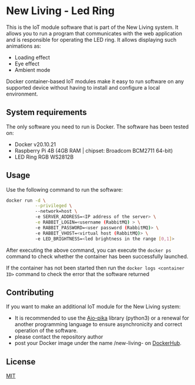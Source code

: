 # New Living - Led Ring
This is the IoT module software that is part of the New Living system. 
It allows you to run a program that communicates with the web application and is responsible for operating the LED ring. 
It allows displaying such animations as:
- Loading effect
- Eye effect
- Ambient mode

Docker container-based IoT modules make it easy to run software on any supported device without having to install and configure a local environment.

## System requirements
The only software you need to run is Docker.
The software has been tested on:
- Docker v20.10.21
- Raspberry Pi 4B (4GB RAM | chipset: Broadcom BCM2711 64-bit)
- LED Ring RGB WS2812B

## Usage
Use the following command to run the software:
```bash
docker run -d \
           --privileged \ 
           --network=host \ 
           -e SERVER_ADDRESS=<IP address of the server> \
           -e RABBIT_LOGIN=<username (RabbitMQ) > \
           -e RABBIT_PASSWORD=<user password (RabbitMQ)> \
           -e RABBIT_VHOST=<virtual host (RabbitMQ)> \
           -e LED_BRIGHTNESS=<led brightness in the range [0,1]>
```
After executing the above command, you can execute the `docker ps` command to check whether the container has been successfully launched.

If the container has not been started then run the `docker logs <container ID>` command to check the error that the software returned


## Contributing
If you want to make an additional IoT module for the New Living system:
- It is recommended to use the [Aio-pika](https://aio-pika.readthedocs.io/en/latest/) library (python3) or a renewal for another programming language to ensure asynchronicity and correct operation of the software.
- please contact the repository author 
- post your Docker image under the name <your username>/new-living-<module name> on [DockerHub](https://hub.docker.com/).

## License

[MIT](https://choosealicense.com/licenses/mit/)